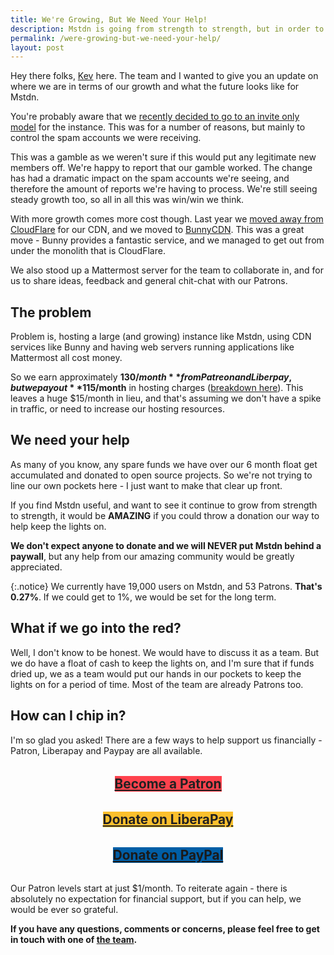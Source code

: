 ```yaml
---
title: We're Growing, But We Need Your Help!
description: Mstdn is going from strength to strength, but in order to keep that up, we need your help.
permalink: /were-growing-but-we-need-your-help/
layout: post
---
```


Hey there folks, [Kev](https://Mstdn.org/@kev) here. The team and I wanted to give you an update on where we are in terms of our growth and what the future looks like for Mstdn.

You're probably aware that we [recently decided to go to an invite only model](https://hub.Mstdn.org/new-member-sign-up/) for the instance. This was for a number of reasons, but mainly to control the spam accounts we were receiving.

This was a gamble as we weren't sure if this would put any legitimate new members off. We're happy to report that our gamble worked. The change has had a dramatic impact on the spam accounts we're seeing, and therefore the amount of reports we're having to process. We're still seeing steady growth too, so all in all this was win/win we think.

With more growth comes more cost though. Last year we [moved away from CloudFlare](https://hub.Mstdn.org/moving-away-from-cloudflare/) for our CDN, and we moved to [BunnyCDN](https://bunnycdn.com/?ref=gnn7bkvipc). This was a great move - Bunny provides a fantastic service, and we managed to get out from under the monolith that is CloudFlare.

We also stood up a Mattermost server for the team to collaborate in, and for us to share ideas, feedback and general chit-chat with our Patrons.

## The problem

Problem is, hosting a large (and growing) instance like Mstdn, using CDN services like Bunny and having web servers running applications like Mattermost all cost money.

So we earn approximately **$130/month** from Patreon and Liberpay, but we pay out **$115/month** in hosting charges ([breakdown here](/about/#current-funding)). This leaves a huge $15/month in lieu, and that's assuming we don't have a spike in traffic, or need to increase our hosting resources.

## We need your help

As many of you know, any spare funds we have over our 6 month float get accumulated and donated to open source projects. So we're not trying to line our own pockets here - I just want to make that clear up front.

If you find Mstdn useful, and want to see it continue to grow from strength to strength, it would be **AMAZING** if you could throw a donation our way to help keep the lights on.

**We don't expect anyone to donate and we will NEVER put Mstdn behind a paywall**, but any help from our amazing community would be greatly appreciated.

{:.notice}
We currently have 19,000 users on Mstdn, and 53 Patrons. **That's 0.27%**. If we could get to 1%, we would be set for the long term.

## What if we go into the red?

Well, I don't know to be honest. We would have to discuss it as a team. But we do have a float of cash to keep the lights on, and I'm sure that if funds dried up, we as a team would put our hands in our pockets to keep the lights on for a period of time. Most of the team are already Patrons too.

## How can I chip in?

I'm so glad you asked! There are a few ways to help support us financially -  Patron, Liberapay and Paypay are all available.

<p style="margin:2rem 0; text-align:center;"><a style="background:#ff424d; color:#212121 !important; font-weight:bold; font-size:1.3rem;" class="button" target="blank" href="https://patreon.com/Mstdn">Become a Patron</a></p>

<p style="margin:2rem 0; text-align:center;"><a style="background:#FBC02D; color:#212121 !important; font-weight:bold; font-size:1.3rem;" class="button" target="blank" href="https://liberapay.com/Mstdn">Donate on LiberaPay</a></p>

<p style="margin:2rem 0; text-align:center;"><a style="background:#005ea6; font-weight:bold; font-size:1.3rem;" class="button" target="blank" href="https://paypal.me/Mstdnorg">Donate on PayPal</a></p>

Our Patron levels start at just $1/month. To reiterate again - there is absolutely no expectation for financial support, but if you can help, we would be ever so grateful.

**If you have any questions, comments or concerns, please feel free to get in touch with one of [the team](/team).**
